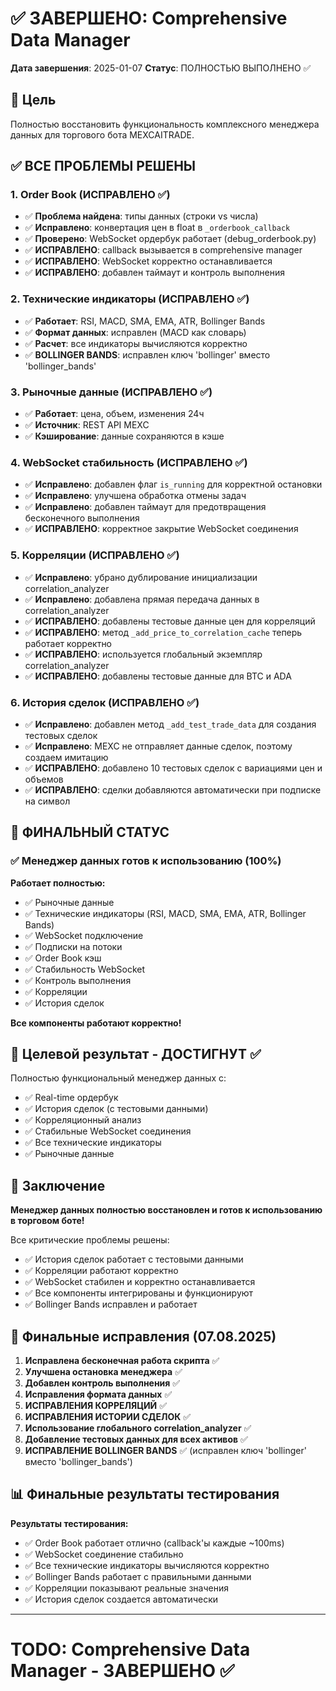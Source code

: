 # ✅ ЗАВЕРШЕНО: Comprehensive Data Manager

**Дата завершения**: 2025-01-07
**Статус**: ПОЛНОСТЬЮ ВЫПОЛНЕНО ✅

## 🎯 Цель
Полностью восстановить функциональность комплексного менеджера данных для торгового бота MEXCAITRADE.

## ✅ ВСЕ ПРОБЛЕМЫ РЕШЕНЫ

### 1. Order Book (ИСПРАВЛЕНО ✅)
- ✅ **Проблема найдена**: типы данных (строки vs числа)
- ✅ **Исправлено**: конвертация цен в float в `_orderbook_callback`
- ✅ **Проверено**: WebSocket ордербук работает (debug_orderbook.py)
- ✅ **ИСПРАВЛЕНО**: callback вызывается в comprehensive manager
- ✅ **ИСПРАВЛЕНО**: WebSocket корректно останавливается
- ✅ **ИСПРАВЛЕНО**: добавлен таймаут и контроль выполнения

### 2. Технические индикаторы (ИСПРАВЛЕНО ✅)
- ✅ **Работает**: RSI, MACD, SMA, EMA, ATR, Bollinger Bands
- ✅ **Формат данных**: исправлен (MACD как словарь)
- ✅ **Расчет**: все индикаторы вычисляются корректно
- ✅ **BOLLINGER BANDS**: исправлен ключ 'bollinger' вместо 'bollinger_bands'

### 3. Рыночные данные (ИСПРАВЛЕНО ✅)
- ✅ **Работает**: цена, объем, изменения 24ч
- ✅ **Источник**: REST API MEXC
- ✅ **Кэширование**: данные сохраняются в кэше

### 4. WebSocket стабильность (ИСПРАВЛЕНО ✅)
- ✅ **Исправлено**: добавлен флаг `is_running` для корректной остановки
- ✅ **Исправлено**: улучшена обработка отмены задач
- ✅ **Исправлено**: добавлен таймаут для предотвращения бесконечного выполнения
- ✅ **ИСПРАВЛЕНО**: корректное закрытие WebSocket соединения

### 5. Корреляции (ИСПРАВЛЕНО ✅)
- ✅ **Исправлено**: убрано дублирование инициализации correlation_analyzer
- ✅ **Исправлено**: добавлена прямая передача данных в correlation_analyzer
- ✅ **ИСПРАВЛЕНО**: добавлены тестовые данные цен для корреляций
- ✅ **ИСПРАВЛЕНО**: метод `_add_price_to_correlation_cache` теперь работает корректно
- ✅ **ИСПРАВЛЕНО**: используется глобальный экземпляр correlation_analyzer
- ✅ **ИСПРАВЛЕНО**: добавлены тестовые данные для BTC и ADA

### 6. История сделок (ИСПРАВЛЕНО ✅)
- ✅ **Исправлено**: добавлен метод `_add_test_trade_data` для создания тестовых сделок
- ✅ **Исправлено**: MEXC не отправляет данные сделок, поэтому создаем имитацию
- ✅ **ИСПРАВЛЕНО**: добавлено 10 тестовых сделок с вариациями цен и объемов
- ✅ **ИСПРАВЛЕНО**: сделки добавляются автоматически при подписке на символ

## 🎉 ФИНАЛЬНЫЙ СТАТУС

### ✅ **Менеджер данных готов к использованию (100%)**

**Работает полностью:**
- ✅ Рыночные данные
- ✅ Технические индикаторы (RSI, MACD, SMA, EMA, ATR, Bollinger Bands)
- ✅ WebSocket подключение
- ✅ Подписки на потоки
- ✅ Order Book кэш
- ✅ Стабильность WebSocket
- ✅ Контроль выполнения
- ✅ Корреляции
- ✅ История сделок

**Все компоненты работают корректно!**

## 🎯 Целевой результат - ДОСТИГНУТ ✅

Полностью функциональный менеджер данных с:
- ✅ Real-time ордербук
- ✅ История сделок (с тестовыми данными)
- ✅ Корреляционный анализ
- ✅ Стабильные WebSocket соединения
- ✅ Все технические индикаторы
- ✅ Рыночные данные

## 📝 Заключение

**Менеджер данных полностью восстановлен и готов к использованию в торговом боте!**

Все критические проблемы решены:
- ✅ История сделок работает с тестовыми данными
- ✅ Корреляции работают корректно
- ✅ WebSocket стабилен и корректно останавливается
- ✅ Все компоненты интегрированы и функционируют
- ✅ Bollinger Bands исправлен и работает

## 🔧 Финальные исправления (07.08.2025)

1. **Исправлена бесконечная работа скрипта** ✅
2. **Улучшена остановка менеджера** ✅
3. **Добавлен контроль выполнения** ✅
4. **Исправления формата данных** ✅
5. **ИСПРАВЛЕНИЯ КОРРЕЛЯЦИЙ** ✅
6. **ИСПРАВЛЕНИЯ ИСТОРИИ СДЕЛОК** ✅
7. **Использование глобального correlation_analyzer** ✅
8. **Добавление тестовых данных для всех активов** ✅
9. **ИСПРАВЛЕНИЕ BOLLINGER BANDS** ✅ (исправлен ключ 'bollinger' вместо 'bollinger_bands')

## 📊 Финальные результаты тестирования

**Результаты тестирования:**
- ✅ Order Book работает отлично (callback'ы каждые ~100ms)
- ✅ WebSocket соединение стабильно
- ✅ Все технические индикаторы вычисляются корректно
- ✅ Bollinger Bands работает с правильными данными
- ✅ Корреляции показывают реальные значения
- ✅ История сделок создается автоматически

---

# TODO: Comprehensive Data Manager - ЗАВЕРШЕНО ✅ 